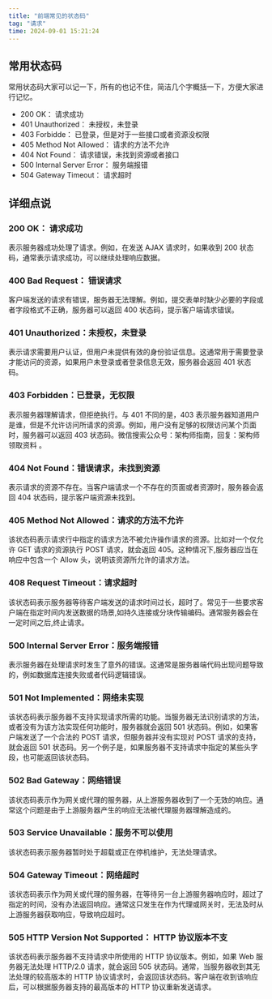 ```yaml
---
title: "前端常见的状态码"
tag: "请求"
time: 2024-09-01 15:21:24
---
```


## 常用状态码

常用状态码大家可以记一下，所有的也记不住，简洁几个字概括一下，方便大家进行记忆。

- 200 OK： 请求成功
- 401 Unauthorized： 未授权，未登录
- 403 Forbidde： 已登录，但是对于一些接口或者资源没权限
- 405 Method Not Allowed： 请求的方法不允许
- 404 Not Found： 请求错误，未找到资源或者接口
- 500 Internal Server Error： 服务端报错
- 504 Gateway Timeout： 请求超时

## 详细点说

### 200 OK： 请求成功

表示服务器成功处理了请求。例如，在发送 AJAX 请求时，如果收到 200 状态码，通常表示请求成功，可以继续处理响应数据。

### 400 Bad Request： 错误请求

客户端发送的请求有错误，服务器无法理解。例如，提交表单时缺少必要的字段或者字段格式不正确，服务器可以返回 400 状态码，提示客户端请求错误。

### 401 Unauthorized：未授权，未登录

表示请求需要用户认证，但用户未提供有效的身份验证信息。这通常用于需要登录才能访问的资源，如果用户未登录或者登录信息无效，服务器会返回 401 状态码。

### 403 Forbidden：已登录，无权限

表示服务器理解请求，但拒绝执行。与 401 不同的是，403 表示服务器知道用户是谁，但是不允许访问所请求的资源。例如，用户没有足够的权限访问某个页面时，服务器可以返回 403 状态码。微信搜索公众号：架构师指南，回复：架构师 领取资料 。

### 404 Not Found：错误请求，未找到资源

表示请求的资源不存在。当客户端请求一个不存在的页面或者资源时，服务器会返回 404 状态码，提示客户端资源未找到。

### 405 Method Not Allowed：请求的方法不允许

该状态码表示请求行中指定的请求方法不被允许操作请求的资源。比如对一个仅允许 GET 请求的资源执行 POST 请求，就会返回 405。这种情况下,服务器应当在响应中包含一个 Allow 头，说明该资源所允许的请求方法。

### 408 Request Timeout：请求超时

该状态码表示服务器等待客户端发送的请求时间过长，超时了。常见于一些要求客户端在指定时间内发送数据的场景,如持久连接或分块传输编码。通常服务器会在一定时间之后,终止请求。

### 500 Internal Server Error：服务端报错

表示服务器在处理请求时发生了意外的错误。这通常是服务器端代码出现问题导致的，例如数据库连接失败或者代码逻辑错误。

### 501 Not Implemented：网络未实现

该状态码表示服务器不支持实现请求所需的功能。当服务器无法识别请求的方法，或者没有为该方法实现任何功能时，服务器就会返回 501 状态码。例如，如果客户端发送了一个合法的 POST 请求，但服务器并没有实现对 POST 请求的支持，就会返回 501 状态码。另一个例子是，如果服务器不支持请求中指定的某些头字段，也可能返回该状态码。

### 502 Bad Gateway：网络错误

该状态码表示作为网关或代理的服务器，从上游服务器收到了一个无效的响应。通常这个问题是由于上游服务器产生的响应无法被代理服务器理解造成的。

### 503 Service Unavailable：服务不可以使用

该状态码表示服务器暂时处于超载或正在停机维护，无法处理请求。

### 504 Gateway Timeout：网络超时

该状态码表示作为网关或代理的服务器，在等待另一台上游服务器响应时，超过了指定的时间，没有办法返回响应。通常这只发生在作为代理或网关时，无法及时从上游服务器获取响应，导致响应超时。

### 505 HTTP Version Not Supported： HTTP 协议版本不支

该状态码表示服务器不支持请求中所使用的 HTTP 协议版本。例如，如果 Web 服务器无法处理 HTTP/2.0 请求，就会返回 505 状态码。通常，当服务器收到其无法处理的较高版本的 HTTP 协议请求时，会返回该状态码。客户端在收到该响应后，可以根据服务器支持的最高版本的 HTTP 协议重新发送请求。
